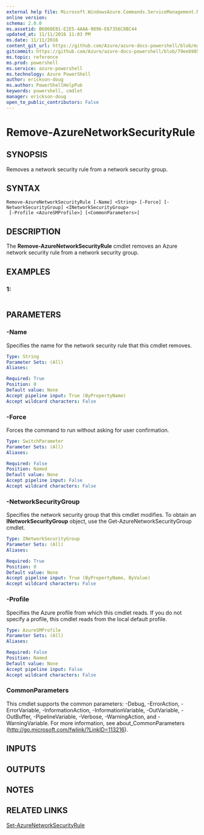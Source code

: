 ```yaml
---
external help file: Microsoft.WindowsAzure.Commands.ServiceManagement.Network.dll-Help.xml
online version: 
schema: 2.0.0
ms.assetid: B6060E81-E2E5-4AAA-9896-E67356C8BC44
updated_at: 11/11/2016 11:03 PM
ms.date: 11/11/2016
content_git_url: https://github.com/Azure/azure-docs-powershell/blob/master/azureps-cmdlets-docs/ServiceManagement/Azure.Networking/v1.6.1/Remove-AzureNetworkSecurityRule.md
gitcommit: https://github.com/Azure/azure-docs-powershell/blob/79eeb985ea480979357fb4695832a0c3d29a48bf/azureps-cmdlets-docs/ServiceManagement/Azure.Networking/v1.6.1/Remove-AzureNetworkSecurityRule.md
ms.topic: reference
ms.prod: powershell
ms.service: azure-powershell
ms.technology: Azure PowerShell
author: erickson-doug
ms.author: PowerShellHelpPub
keywords: powershell, cmdlet
manager: erickson-doug
open_to_public_contributors: False
---
```


# Remove-AzureNetworkSecurityRule

## SYNOPSIS
Removes a network security rule from a network security group.

## SYNTAX

```
Remove-AzureNetworkSecurityRule [-Name] <String> [-Force] [-NetworkSecurityGroup] <INetworkSecurityGroup>
 [-Profile <AzureSMProfile>] [<CommonParameters>]
```

## DESCRIPTION
The **Remove-AzureNetworkSecurityRule** cmdlet removes an Azure network security rule from a network security group.

## EXAMPLES

### 1:
```

```

## PARAMETERS

### -Name
Specifies the name for the network security rule that this cmdlet removes.

```yaml
Type: String
Parameter Sets: (All)
Aliases: 

Required: True
Position: 0
Default value: None
Accept pipeline input: True (ByPropertyName)
Accept wildcard characters: False
```

### -Force
Forces the command to run without asking for user confirmation.

```yaml
Type: SwitchParameter
Parameter Sets: (All)
Aliases: 

Required: False
Position: Named
Default value: None
Accept pipeline input: False
Accept wildcard characters: False
```

### -NetworkSecurityGroup
Specifies the network security group that this cmdlet modifies.
To obtain an **INetworkSecurityGroup** object, use the Get-AzureNetworkSecurityGroup cmdlet.

```yaml
Type: INetworkSecurityGroup
Parameter Sets: (All)
Aliases: 

Required: True
Position: 0
Default value: None
Accept pipeline input: True (ByPropertyName, ByValue)
Accept wildcard characters: False
```

### -Profile
Specifies the Azure profile from which this cmdlet reads. 
If you do not specify a profile, this cmdlet reads from the local default profile.

```yaml
Type: AzureSMProfile
Parameter Sets: (All)
Aliases: 

Required: False
Position: Named
Default value: None
Accept pipeline input: False
Accept wildcard characters: False
```

### CommonParameters
This cmdlet supports the common parameters: -Debug, -ErrorAction, -ErrorVariable, -InformationAction, -InformationVariable, -OutVariable, -OutBuffer, -PipelineVariable, -Verbose, -WarningAction, and -WarningVariable. For more information, see about_CommonParameters (http://go.microsoft.com/fwlink/?LinkID=113216).

## INPUTS

## OUTPUTS

## NOTES

## RELATED LINKS

[Set-AzureNetworkSecurityRule](xref:ServiceManagement/Azure.Networking/v1.6.1/Set-AzureNetworkSecurityRule.md)


